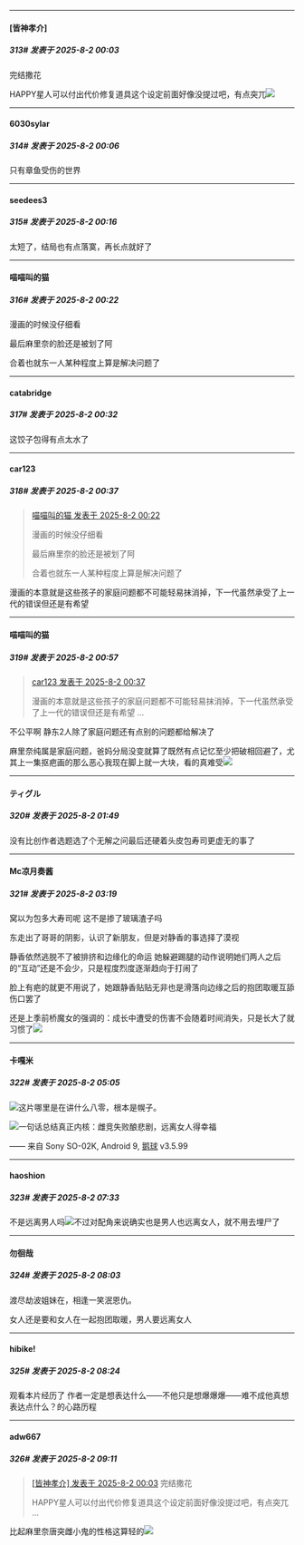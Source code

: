 ﻿
*****

####  [皆神孝介]  
##### 313#       发表于 2025-8-2 00:03

完结撒花

HAPPY星人可以付出代价修复道具这个设定前面好像没提过吧，有点突兀<img src="https://static.stage1st.com/image/smiley/face2017/187.png" referrerpolicy="no-referrer">


*****

####  6030sylar  
##### 314#       发表于 2025-8-2 00:06

只有章鱼受伤的世界


*****

####  seedees3  
##### 315#       发表于 2025-8-2 00:16

太短了，结局也有点落寞，再长点就好了


*****

####  喵喵叫的猫  
##### 316#       发表于 2025-8-2 00:22

漫画的时候没仔细看

最后麻里奈的脸还是被划了阿

合着也就东一人某种程度上算是解决问题了


*****

####  catabridge  
##### 317#       发表于 2025-8-2 00:32

这饺子包得有点太水了


*****

####  car123  
##### 318#       发表于 2025-8-2 00:37

<blockquote><a href="httphttps://stage1st.com/2b/forum.php?mod=redirect&amp;goto=findpost&amp;pid=68199529&amp;ptid=2209951" target="_blank">喵喵叫的猫 发表于 2025-8-2 00:22</a>

漫画的时候没仔细看

最后麻里奈的脸还是被划了阿

合着也就东一人某种程度上算是解决问题了</blockquote>
漫画的本意就是这些孩子的家庭问题都不可能轻易抹消掉，下一代虽然承受了上一代的错误但还是有希望


*****

####  喵喵叫的猫  
##### 319#       发表于 2025-8-2 00:57

<blockquote><a href="httphttps://stage1st.com/2b/forum.php?mod=redirect&amp;goto=findpost&amp;pid=68199595&amp;ptid=2209951" target="_blank">car123 发表于 2025-8-2 00:37</a>

漫画的本意就是这些孩子的家庭问题都不可能轻易抹消掉，下一代虽然承受了上一代的错误但还是有希望 ...</blockquote>
不公平啊 静东2人除了家庭问题还有点别的问题都给解决了

麻里奈纯属是家庭问题，爸妈分局没变就算了既然有点记忆至少把破相回避了，尤其上一集抠疤画的那么恶心我现在脚上就一大块，看的真难受<img src="https://static.stage1st.com/image/smiley/face2017/138.png" referrerpolicy="no-referrer">


*****

####  ティグル  
##### 320#       发表于 2025-8-2 01:49

没有比创作者选题选了个无解之问最后还硬着头皮包寿司更虚无的事了


*****

####  Mc凉月奏酱  
##### 321#       发表于 2025-8-2 03:19

窝以为包多大寿司呢 这不是掺了玻璃渣子吗

东走出了哥哥的阴影，认识了新朋友，但是对静香的事选择了漠视

静香依然逃脱不了被排挤和边缘化的命运 她躲避踢腿的动作说明她们两人之后的“互动”还是不会少，只是程度烈度逐渐趋向于打闹了

脸上有疤的就更不用说了，她跟静香贴贴无非也是滑落向边缘之后的抱团取暖互舔伤口罢了

还是上季前桥魔女的强调的：成长中遭受的伤害不会随着时间消失，只是长大了就习惯了<img src="https://static.stage1st.com/image/smiley/face2017/037.png" referrerpolicy="no-referrer">


*****

####  卡嘎米  
##### 322#       发表于 2025-8-2 05:05

<img src="https://static.stage1st.com/image/smiley/face2017/067.png" referrerpolicy="no-referrer">这片哪里是在讲什么八零，根本是幌子。

<img src="https://static.stage1st.com/image/smiley/face2017/048.png" referrerpolicy="no-referrer">一句话总结真正内核：雌竞失败酿悲剧，远离女人得幸福

—— 来自 Sony SO-02K, Android 9, [鹅球](https://www.pgyer.com/GcUxKd4w) v3.5.99


*****

####  haoshion  
##### 323#       发表于 2025-8-2 07:33

不是远离男人吗<img src="https://static.stage1st.com/image/smiley/face2017/066.png" referrerpolicy="no-referrer">不过对配角来说确实也是男人也远离女人，就不用去埋尸了


*****

####  勿徊哉  
##### 324#       发表于 2025-8-2 08:03

渡尽劫波姐妹在，相逢一笑泯恩仇。

女人还是要和女人在一起抱团取暖，男人要远离女人


*****

####  hibike!  
##### 325#       发表于 2025-8-2 08:24

观看本片经历了 作者一定是想表达什么——不他只是想爆爆爆——难不成他真想表达点什么？的心路历程


*****

####  adw667  
##### 326#       发表于 2025-8-2 09:11

<blockquote><a href="httphttps://stage1st.com/2b/forum.php?mod=redirect&amp;goto=findpost&amp;pid=68199467&amp;ptid=2209951" target="_blank">[皆神孝介] 发表于 2025-8-2 00:03</a>
完结撒花

HAPPY星人可以付出代价修复道具这个设定前面好像没提过吧，有点突兀 ...</blockquote>
比起麻里奈唐突雌小鬼的性格这算轻的<img src="https://static.stage1st.com/image/smiley/face2017/067.png" referrerpolicy="no-referrer">

